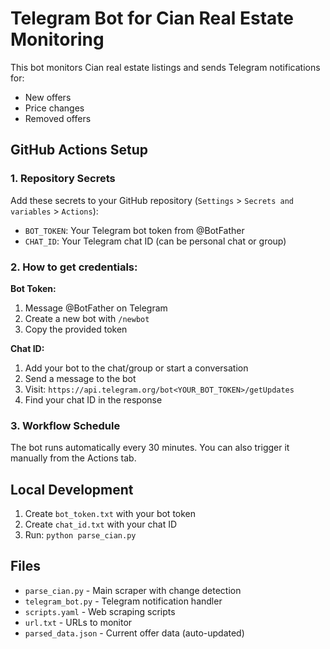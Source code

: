 # Telegram Bot for Cian Real Estate Monitoring

This bot monitors Cian real estate listings and sends Telegram notifications for:
- New offers
- Price changes
- Removed offers

## GitHub Actions Setup

### 1. Repository Secrets

Add these secrets to your GitHub repository (`Settings` > `Secrets and variables` > `Actions`):

- `BOT_TOKEN`: Your Telegram bot token from @BotFather
- `CHAT_ID`: Your Telegram chat ID (can be personal chat or group)

### 2. How to get credentials:

**Bot Token:**
1. Message @BotFather on Telegram
2. Create a new bot with `/newbot`
3. Copy the provided token

**Chat ID:**
1. Add your bot to the chat/group or start a conversation
2. Send a message to the bot
3. Visit: `https://api.telegram.org/bot<YOUR_BOT_TOKEN>/getUpdates`
4. Find your chat ID in the response

### 3. Workflow Schedule

The bot runs automatically every 30 minutes. You can also trigger it manually from the Actions tab.

## Local Development

1. Create `bot_token.txt` with your bot token
2. Create `chat_id.txt` with your chat ID  
3. Run: `python parse_cian.py`

## Files

- `parse_cian.py` - Main scraper with change detection
- `telegram_bot.py` - Telegram notification handler
- `scripts.yaml` - Web scraping scripts
- `url.txt` - URLs to monitor
- `parsed_data.json` - Current offer data (auto-updated)